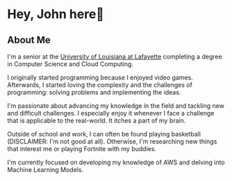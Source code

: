 # Hey, John here👋

## About Me
I'm a senior at the [University of Louisiana at Lafayette](https://louisiana.edu/) completing a degree in Computer Science and Cloud Computing. 

I originally started programming because I enjoyed video games. Afterwards, I started loving the complexity and the challenges of programming: solving problems and implementing the ideas.

I'm passionate about advancing my knowledge in the field and tackling new and difficult challenges. I especially enjoy it whenever I face a challenge that is applicable to the real-world. It itches a part of my brain.

Outside of school and work, I can often be found playing basketball (DISCLAIMER: I'm not good at all). Otherwise, I'm researching new things that interest me or playing Fortnite with my buddies.

I'm currently focused on developing my knowledge of AWS and delving into Machine Learning Models. 